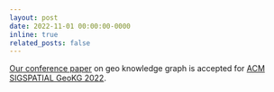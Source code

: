 ```yaml
---
layout: post
date: 2022-11-01 00:00:00-0000
inline: true
related_posts: false
---
```


[Our conference paper](https://dl.acm.org/doi/abs/10.1145/3557990.3567569) on geo knowledge graph is accepted for [ACM SIGSPATIAL GeoKG 2022](https://geokg-sigspatial.github.io/geokg2022/).